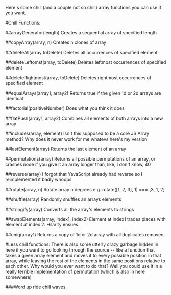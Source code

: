Here's some chill (and a couple not so chill) array functions you can use if you
want.

#Chill Functions:

##arrayGenerator(length)
Creates a sequential array of specified length

##copyArray(array, n)
Creates n clones of array

##deleteAll(array toDelete)
Deletes all occurrences of specified element

##deleteLeftomst(array, toDelete)
Deletes leftmost occurrences of specified element

##deleteRightmost(array, toDelete)
Deletes rightmost occurrences of specified element

##equalArrays(array1, array2)
Returns true if the given 1d or 2d arrays are identical

##factorial(positiveNumber)
Does what you think it does

##flatPush(array1, array2)
Combines all elements of both arrays into a new array

##includes(array, element)
Isn't this supposed to be a core JS Array method? Why does it never work for me
whatevs here's my version

##lastElement(array)
Returns the last element of an array

##permutations(array)
Returns all possible permutations of an array, or crashes node if you give it an
array longer than, like, I don't know, 40

##reverse(array)
I forgot that YavaScript already had reverse so I reimplemented it badly whoops

##rotate(array, n)
Rotate array n degrees e.g. rotate([1, 2, 3], 1) === [3, 1, 2]

##shuffle(array)
Randomly shuffles an arrays elements

##stringify(array)
Converts all the array's elements to strings

##swapElements(array, index1, index2)
Element at index1 trades places with element at index 2. Hilarity ensues.

##uniq(array1)
Returns a copy of 1d or 2d array with all duplicates removed.

#Less chill functions:
There is also some utterly crazy garbage hidden in here if you want to go
looking through the source -- like a function that takes a given array element
and moves it to every possible position in that array, while leaving the rest
of the elements in the same positions relative to each other. Why would you ever
want to do that? Well you could use it in a really terrible implementation of
permutation (which is also in here somewhere)

###Word up ride chill waves.